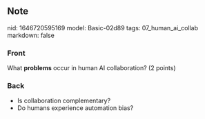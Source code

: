 ## Note
nid: 1646720595169
model: Basic-02d89
tags: 07_human_ai_collab
markdown: false

### Front
What <b>problems</b> occur in human AI collaboration? (2 points)

### Back
<ul><li>Is collaboration complementary?</li><li>Do humans experience automation bias?</li></ul>
